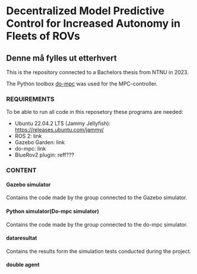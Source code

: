 # Decentralized Model Predictive Control for Increased Autonomy in Fleets of ROVs 
## Denne må fylles ut etterhvert
This is the repository connected to a Bachelors thesis from NTNU in 2023.

The Python toolbox [do-mpc](https://www.do-mpc.com/en/latest/) was used for the MPC-controller.

### REQUIREMENTS
To be able to run all code in this reposetory these programs are needed:
- Ubuntu 22.04.2 LTS (Jammy Jellyfish): https://releases.ubuntu.com/jammy/
- ROS 2: link
- Gazebo Garden: link
- do-mpc: link
- BlueRov2 plugin: reff???
### CONTENT
#### Gazebo simulator
Contains the code made by the group connected to the Gazebo simulator.
#### Python simulator(Do-mpc simulator)
Contains the code made by the group connected to the do-mpc simulator.
#### dataresultat
Contains the results form the simulation tests conducted during the project.
#### double agent
